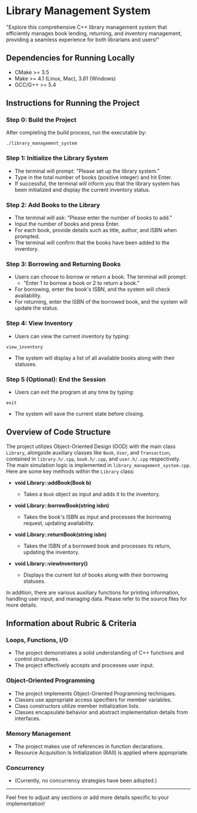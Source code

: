 

# Library Management System

"Explore this comprehensive C++ library management system that efficiently manages book lending, returning, and inventory management, providing a seamless experience for both librarians and users!"

## Dependencies for Running Locally
- CMake >= 3.5
- Make >= 4.1 (Linux, Mac), 3.81 (Windows)
- GCC/G++ >= 5.4

## Instructions for Running the Project

### Step 0: Build the Project
After completing the build process, run the executable by:
```
./library_management_system
```

### Step 1: Initialize the Library System
- The terminal will prompt: "Please set up the library system."
- Type in the total number of books (positive integer) and hit Enter.
- If successful, the terminal will inform you that the library system has been initialized and display the current inventory status.

### Step 2: Add Books to the Library
- The terminal will ask: "Please enter the number of books to add."
- Input the number of books and press Enter.
- For each book, provide details such as title, author, and ISBN when prompted.
- The terminal will confirm that the books have been added to the inventory.

### Step 3: Borrowing and Returning Books
- Users can choose to borrow or return a book. The terminal will prompt:
  - "Enter 1 to borrow a book or 2 to return a book."
- For borrowing, enter the book's ISBN, and the system will check availability.
- For returning, enter the ISBN of the borrowed book, and the system will update the status.

### Step 4: View Inventory
- Users can view the current inventory by typing:
```
view_inventory
```
- The system will display a list of all available books along with their statuses.

### Step 5 (Optional): End the Session
- Users can exit the program at any time by typing:
```
exit
```
- The system will save the current state before closing.

## Overview of Code Structure
The project utilizes Object-Oriented Design (OOD) with the main class `Library`, alongside auxiliary classes like `Book`, `User`, and `Transaction`, contained in `library.h/.cpp`, `book.h/.cpp`, and `user.h/.cpp` respectively. The main simulation logic is implemented in `library_management_system.cpp`. Here are some key methods within the `Library` class:

- **void Library::addBook(Book b)**
  - Takes a `Book` object as input and adds it to the inventory.

- **void Library::borrowBook(string isbn)**
  - Takes the book's ISBN as input and processes the borrowing request, updating availability.

- **void Library::returnBook(string isbn)**
  - Takes the ISBN of a borrowed book and processes its return, updating the inventory.

- **void Library::viewInventory()**
  - Displays the current list of books along with their borrowing statuses.

In addition, there are various auxiliary functions for printing information, handling user input, and managing data. Please refer to the source files for more details.

## Information about Rubric & Criteria

### Loops, Functions, I/O
- The project demonstrates a solid understanding of C++ functions and control structures.
- The project effectively accepts and processes user input.

### Object-Oriented Programming
- The project implements Object-Oriented Programming techniques.
- Classes use appropriate access specifiers for member variables.
- Class constructors utilize member initialization lists.
- Classes encapsulate behavior and abstract implementation details from interfaces.

### Memory Management
- The project makes use of references in function declarations.
- Resource Acquisition Is Initialization (RAII) is applied where appropriate.

### Concurrency
- (Currently, no concurrency strategies have been adopted.)

---

Feel free to adjust any sections or add more details specific to your implementation!

